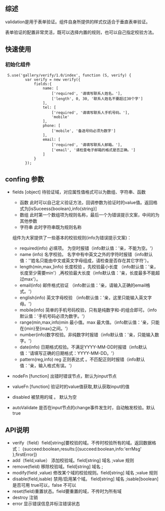 ## 综述

validation是用于表单验证。组件自身所提供的样式仅适合于垂直表单验证。

表单验证的配置非常灵活，既可以选择内置的规则，也可以自己指定校验方法。



## 快速使用

### 初始化组件

     S.use('gallery/verify/1.0/index', function (S, verify) {
             var verify = new verify({
                 fields:{
                     name: [
                         ['required', '请填写联系人姓名。'],
                         ['length', 0, 30, '联系人姓名不要超过30个字']
                     ],
                     tel: [
                         ['required', '请填写联系人手机号码。'],
                         'mobile'
                     ],
                     phone: [
                         ['mobile', '备选号码必须为数字']
                     ],
                     email: [
                         ['required', '请填写联系人邮箱。'],
                         ['email', '请检查电子邮箱的格式是否正确。']
                     ]
                 }
             });

## confing 参数

* fields [object] 待验证域，对应属性值格式可以为数组、字符串、函数
	* 函数 此时可以自己定义验证方法，回调参数为验证时的value值。返回格式为[isSuceess{boolean},info{string}]
	* 数组 此时第一个数组项为规则名称，最后一个为错误提示文案，中间的为其他参数
	* 字符串 此时字符串既为规则名称
	
	组件为大家提供了一些基本的校验规则(info为错误提示文案)：
	* required(info) 必填项。 为空时报错（info默认值：'亲，不能为空。'）
	* name (info) 名字校验。 名字中有中英文之外的字符时报错（info默认值：''姓名只能由中文或英文字母组成，请检查是否存在其它字符'）。
	* length(min,max,]info) 长度校验 。先校验最小长度 （info默认值：'亲，长度至少需要min'）,再校验最大长度（info默认值：'亲，长度最多不能超过max'）。
	* email(info) 邮件格式验证 （info默认值：'亲，请输入正确的email格式。'）
	* english(info) 英文字母校验 （info默认值：'亲，这里只能输入英文字母。'）
	* mobile(info) 简单的手机号码校验，只有是纯数字和-的组合即可。（info默认值：'手机号码必须为数字。'）
	* range(min,max,info)min 最小值。max 最大值。（info默认值：'亲，只能在{min}至{max}之间。'）
	* number(info)数字校验。非纯数字时报错（info默认值：'亲，只能输入数字。'）
	* date(info) 日期格式校验。不满足YYYY-MM-DD时报错（info默认值：'请填写正确的日期格式：YYYY-MM-DD。'）
	* pattern(reg,info) reg 正则表达式 。不匹配正则时报错（info默认值：'亲，输入格式有误。'）
* nodeFn [function] 出错时错误节点，默认为input节点 
* valueFn [function] 验证时的value值获取,默认获取input的值 
* disabled 被禁用的域 。 默认为空
* autoValidate 是否在input节点的change事件发生时，自动触发校验。默认 true



## API说明

* verify（field）field[string]要校验的域。不传时校验所有的域。返回数据格式：   {succeed:boolean,results:[{succeed:boolean,info:'errMsg' },firstError]}
* add（field,value） 添加校验域。field[string] 域名 ;value 规则
* remove(field) 移除校验域。field[string] 域名 ;
* modify(field ,value) 修改某个域的校验规则。field[string] 域名 ;value 规则
* disable(field,isable) 禁用/启用某个域。 field[string] 域名 ;isable[boolean]是否可用 true可以，false 不可以
* reset(field)重置状态。field要重置的域，不传时为所有域
* destroy 注销
* error 显示错误信息并标注错误状态


